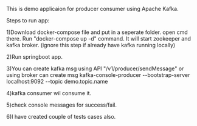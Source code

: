 This is demo applicaion for producer consumer using Apache Kafka.

Steps to run app:

1)Download docker-compose file and put in a seperate folder. open cmd there. Run "docker-compose up -d" command. It will start zookeeper and kafka broker.
(ignore this step if already have kafka running locally)

2)Run springboot app.

3)You can create kafka msg using API "/v1/producer/sendMessage"
or 
using broker can create msg
kafka-console-producer --bootstrap-server localhost:9092 --topic demo.topic.name

4)kafka consumer wil consume it.

5)check console messages for success/fail.

6)I have created couple of tests cases also.
